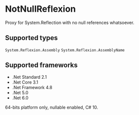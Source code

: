 # NotNullReflexion

Proxy for System.Reflection with no null references whatsoever.

## Supported types

`System.Reflexion.Assembly`
`System.Reflexion.AssemblyName`

## Supported frameworks

+ .Net Standard 2.1
+ .Net Core 3.1
+ .Net Framework 4.8
+ .Net 5.0
+ .Net 6.0

64-bits platform only, nullable enabled, C# 10.




